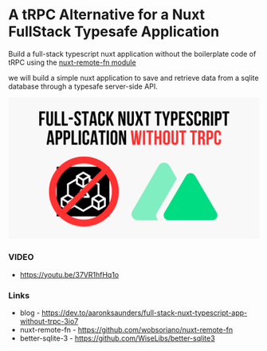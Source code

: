 # A tRPC Alternative for a Nuxt FullStack Typesafe Application

Build a full-stack typescript nuxt application without the boilerplate code of tRPC using the [nuxt-remote-fn module](https://github.com/wobsoriano/nuxt-remote-fn)

we will build a simple nuxt application to save and retrieve data from a sqlite database through a typesafe server-side API.

<img src='https://github.com/aaronksaunders/remote-fn-nuxt-youtube-app/blob/main/Mobile%20Development%20with%20vue%2C%20Vite%20and%20ionic%20Capacitor%20(15).png' />

### VIDEO
- https://youtu.be/37VR1hfHq1o

### Links
- blog - https://dev.to/aaronksaunders/full-stack-nuxt-typescript-app-without-trpc-3io7
- nuxt-remote-fn - https://github.com/wobsoriano/nuxt-remote-fn
- better-sqlite-3 - https://github.com/WiseLibs/better-sqlite3
